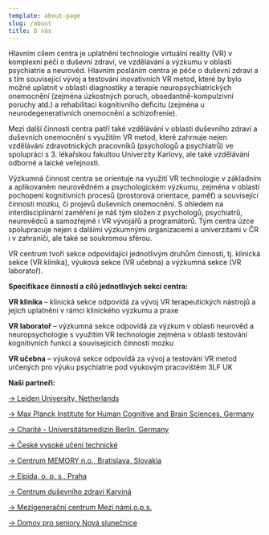 ```yaml
---
template: about-page
slug: /about
title: O nás
---
```


Hlavním cílem centra je uplatnění technologie virtuální reality (VR) v komplexní péči o duševní zdraví, ve vzdělávání a výzkumu v oblasti psychiatrie a neurověd. Hlavním posláním centra je péče o duševní zdraví a s tím související vývoj a testování inovativních VR metod, které by bylo možné uplatnit v oblasti diagnostiky a terapie neuropsychiatrických onemocnění (zejména úzkostných poruch, obsedantně-kompulzivní poruchy atd.) a rehabilitaci kognitivního deficitu (zejména u neurodegenerativních onemocnění a schizofrenie).

Mezi další činnosti centra patří také vzdělávání v oblasti duševního zdraví a duševních onemocnění s využitím VR metod, které zahrnuje nejen vzdělávání zdravotnických pracovníků (psychologů a psychiatrů) ve spolupráci s 3. lékařskou fakultou Univerzity Karlovy, ale také vzdělávání odborné a laické veřejnosti.

Výzkumná činnost centra se orientuje na využití VR technologie v základním a aplikovaném neurovědném a psychologickém výzkumu, zejména v oblasti pochopení kognitivních procesů (prostorová orientace, paměť) a související činnosti mozku, či projevů duševních onemocnění. S ohledem na interdisciplinární zaměření je náš tým složen z psychologů, psychiatrů, neurovědců a samozřejmě i VR vývojářů a programátorů. Tým centra úzce spolupracuje nejen s dalšími výzkumnými organizacemi a univerzitami v ČR i v zahraničí, ale také se soukromou sférou.

VR centrum tvoří sekce odpovídající jednotlivým druhům činností, tj. klinická sekce (VR klinika), výuková sekce (VR učebna) a výzkumná sekce (VR laboratoř).

**Specifikace činností a cílů jednotlivých sekcí centra:**

**VR klinika** – klinická sekce odpovídá za vývoj VR terapeutických nástrojů a jejich uplatnění v rámci klinického výzkumu a praxe

**VR laboratoř** – výzkumná sekce odpovídá za výzkum v oblasti neurověd a neuropsychologie s využitím VR technologie zejména v oblasti testování kognitivních funkcí a souvisejících činností mozku

**VR učebna** – výuková sekce odpovídá za vývoj a testování VR metod určených pro výuku psychiatrie pod výukovým pracovištěm 3LF UK

**Naši partneři:**

[&#8594; Leiden University, Netherlands](https://www.universiteitleiden.nl/en/social-behavioural-sciences/psychology/cognitive-psychology)

[&#8594; Max Planck Institute for Human Cognitive and Brain Sciences, Germany](https://www.cbs.mpg.de/en)

[&#8594; Charité - Universitätsmedizin Berlin, Germany](https://www.charite.de/en/)

[&#8594; České vysoké učení technické](https://www.cvut.cz/)

[&#8594; Centrum MEMORY n.o., Bratislava, Slovakia](https://www.centrummemory.sk/)

[&#8594; Elpida, o. p. s., Praha](https://www.elpida.cz/)

[&#8594; Centrum duševního zdraví Karviná](https://www.cdzkarvina.cz/)

[&#8594; Mezigenerační centrum Mezi námi,o.p.s.](http://mezigeneracne.cz/)

[&#8594; Domov pro seniory Nová slunečnice](https://www.novaslunecnice.cz/)